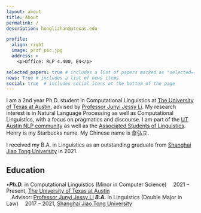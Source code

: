 ```yaml
---
layout: about
title: About
permalink: /
description: honglizhan@utexas.edu

profile:
  align: right
  image: prof_pic.jpg
  address: >
    <p>Office: RLP 4.400, E4</p>

selected_papers: true # includes a list of papers marked as "selected={true}"
news: True # includes a list of news items
social: true  # includes social icons at the bottom of the page
---
```


I am a 2nd year Ph.D. student in Computational Linguistics at <a href="https://www.utexas.edu/">The University of Texas at Austin</a>, advised by <a href="https://jessyli.com/">Professor Junyi Jessy Li</a>. My research interest is in Natural Language Processing as well as Computational Linguistics, with a focus on pragmatics and discourse. I am part of the <a href="https://www.nlp.utexas.edu/">UT Austin NLP community</a> as well as the <a href="https://asol.ling.utexas.edu/">Associated Students of Linguistics</a>. Henry is my Starbucks name. My Chinese name is 詹弘立.

I received my B.A. in Linguistics as an outstanding graduate from <a href="https://en.sjtu.edu.cn/">Shanghai Jiao Tong University</a> in 2021.

<h2>Education</h2>

&bull;<b><i>Ph.D.</i></b> in Computational Linguistics (Minor in Computer Science)
&emsp;2021 &#8211; Present, <a href="https://www.utexas.edu/">The University of Texas at Austin</a><br>
&emsp;Advisor: <a href="https://jessyli.com/">Professor Junyi Jessy Li</a>
<b><i>B.A.</i></b> in Linguistics (Double Major in Law)
&emsp;2017 &#8211; 2021, <a href="https://en.sjtu.edu.cn/">Shanghai Jiao Tong University</a>
